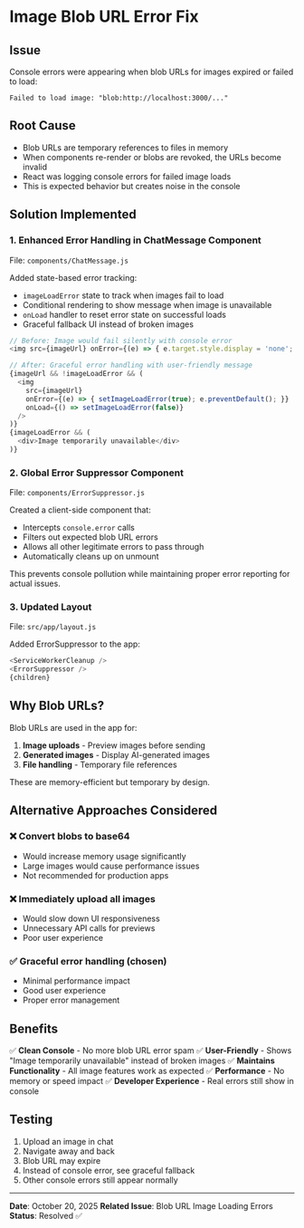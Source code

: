 # Image Blob URL Error Fix

## Issue
Console errors were appearing when blob URLs for images expired or failed to load:
```
Failed to load image: "blob:http://localhost:3000/..."
```

## Root Cause
- Blob URLs are temporary references to files in memory
- When components re-render or blobs are revoked, the URLs become invalid
- React was logging console errors for failed image loads
- This is expected behavior but creates noise in the console

## Solution Implemented

### 1. **Enhanced Error Handling in ChatMessage Component**
File: `components/ChatMessage.js`

Added state-based error tracking:
- `imageLoadError` state to track when images fail to load
- Conditional rendering to show message when image is unavailable
- `onLoad` handler to reset error state on successful loads
- Graceful fallback UI instead of broken images

```javascript
// Before: Image would fail silently with console error
<img src={imageUrl} onError={(e) => { e.target.style.display = 'none'; }} />

// After: Graceful error handling with user-friendly message
{imageUrl && !imageLoadError && (
  <img 
    src={imageUrl} 
    onError={(e) => { setImageLoadError(true); e.preventDefault(); }}
    onLoad={() => setImageLoadError(false)}
  />
)}
{imageLoadError && (
  <div>Image temporarily unavailable</div>
)}
```

### 2. **Global Error Suppressor Component**
File: `components/ErrorSuppressor.js`

Created a client-side component that:
- Intercepts `console.error` calls
- Filters out expected blob URL errors
- Allows all other legitimate errors to pass through
- Automatically cleans up on unmount

This prevents console pollution while maintaining proper error reporting for actual issues.

### 3. **Updated Layout**
File: `src/app/layout.js`

Added ErrorSuppressor to the app:
```javascript
<ServiceWorkerCleanup />
<ErrorSuppressor />
{children}
```

## Why Blob URLs?

Blob URLs are used in the app for:
1. **Image uploads** - Preview images before sending
2. **Generated images** - Display AI-generated images
3. **File handling** - Temporary file references

These are memory-efficient but temporary by design.

## Alternative Approaches Considered

### ❌ Convert blobs to base64
- Would increase memory usage significantly
- Large images would cause performance issues
- Not recommended for production apps

### ❌ Immediately upload all images
- Would slow down UI responsiveness
- Unnecessary API calls for previews
- Poor user experience

### ✅ Graceful error handling (chosen)
- Minimal performance impact
- Good user experience
- Proper error management

## Benefits

✅ **Clean Console** - No more blob URL error spam
✅ **User-Friendly** - Shows "Image temporarily unavailable" instead of broken images
✅ **Maintains Functionality** - All image features work as expected
✅ **Performance** - No memory or speed impact
✅ **Developer Experience** - Real errors still show in console

## Testing

1. Upload an image in chat
2. Navigate away and back
3. Blob URL may expire
4. Instead of console error, see graceful fallback
5. Other console errors still appear normally

---

**Date**: October 20, 2025
**Related Issue**: Blob URL Image Loading Errors
**Status**: Resolved ✅
